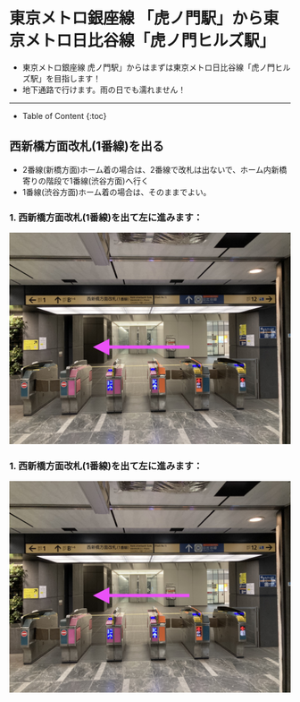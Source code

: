 # 東京メトロ銀座線 「虎ノ門駅」から東京メトロ日比谷線「虎ノ門ヒルズ駅」
- 東京メトロ銀座線 虎ノ門駅」からはまずは東京メトロ日比谷線「虎ノ門ヒルズ駅」を目指します！
- 地下通路で行けます。雨の日でも濡れません！

<hr>



- Table of Content
{:toc}


## 西新橋方面改札(1番線)を出る
- 2番線(新橋方面)ホーム着の場合は、2番線で改札は出ないで、ホーム内新橋寄りの階段で1番線(渋谷方面)へ行く
- 1番線(渋谷方面)ホーム着の場合は、そのままでよい。

### 1. 西新橋方面改札(1番線)を出て左に進みます：
![image](images/nishi_shibashi_deguchi.JPG)

### 1. 西新橋方面改札(1番線)を出て左に進みます：
![image](images/nishi_shibashi_deguchi.JPG)